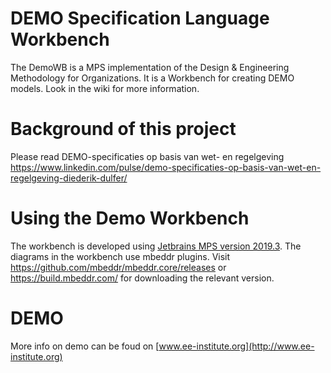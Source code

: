 # DEMO Specification Language Workbench

The DemoWB is a MPS implementation of the Design & Engineering Methodology for Organizations. It is a Workbench for creating DEMO models. Look in the wiki for more information.

# Background of this project

Please read DEMO-specificaties op basis van wet- en regelgeving https://www.linkedin.com/pulse/demo-specificaties-op-basis-van-wet-en-regelgeving-diederik-dulfer/

# Using the Demo Workbench 

The workbench is developed using [Jetbrains MPS version 2019.3](http://jetbrains.com/mps/download). The diagrams in the workbench use mbeddr plugins.
Visit https://github.com/mbeddr/mbeddr.core/releases or https://build.mbeddr.com/ for downloading the relevant version.

# DEMO

More info on demo can be foud on [www.ee-institute.org](http://www.ee-institute.org)
